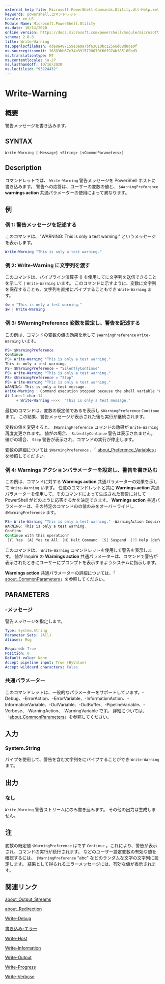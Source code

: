 ```yaml
---
external help file: Microsoft.PowerShell.Commands.Utility.dll-Help.xml
keywords: powershell,コマンドレット
Locale: en-US
Module Name: Microsoft.PowerShell.Utility
ms.date: 10/14/2020
online version: https://docs.microsoft.com/powershell/module/microsoft.powershell.utility/write-warning?view=powershell-7&WT.mc_id=ps-gethelp
schema: 2.0.0
title: Write-Warning
ms.openlocfilehash: dde8e497159e3e9a7bf63010bc12566d68d8de0f
ms.sourcegitcommit: 16883bb67e34b3915798070f60f974bf85160bd3
ms.translationtype: MT
ms.contentlocale: ja-JP
ms.lasthandoff: 10/16/2020
ms.locfileid: "93224432"
---
```

# Write-Warning

## 概要
警告メッセージを書き込みます。

## SYNTAX

```
Write-Warning [-Message] <String> [<CommonParameters>]
```

## Description

コマンドレットでは、 `Write-Warning` 警告メッセージを PowerShell ホストに書き込みます。 警告への応答は、ユーザーの変数の値と、 `$WarningPreference` **warnings action** 共通パラメーターの使用によって異なります。

## 例

### 例 1: 警告メッセージを記述する

このコマンドは、"WARNING: This is only a test warning." というメッセージを表示します。

```powershell
Write-Warning "This is only a test warning."
```

### 例 2: Write-Warning に文字列を渡す

このコマンドは、パイプライン演算子 () を使用してに文字列を送信できることを示して `|` `Write-Warning` います。
このコマンドに示すように、変数に文字列を保存することも、文字列を直接にパイプすることもでき `Write-Warning` ます。

```powershell
$w = "This is only a test warning."
$w | Write-Warning
```

### 例 3: $WarningPreference 変数を設定し、警告を記述する

この例は、コマンドの変数の値の効果を示して `$WarningPreference` `Write-Warning` います。

```powershell
PS> $WarningPreference
Continue
PS> Write-Warning "This is only a test warning."
This is only a test warning.
PS> $WarningPreference = "SilentlyContinue"
PS> Write-Warning "This is only a test warning."
PS> $WarningPreference = "Stop"
PS> Write-Warning "This is only a test warning."
WARNING: This is only a test message.
Write-Warning : Command execution stopped because the shell variable "WarningPreference" is set to Stop.
At line:1 char:14
     + Write-Warning <<<<  "This is only a test message."
```

最初のコマンドは、変数の既定値であるを表示し `$WarningPreference` `Continue` ます。 この結果、警告メッセージが表示された後も実行が継続されます。

変数の値を変更すると、 `$WarningPreference` コマンドの効果が `Write-Warning` 再度変更されます。 値がの場合、 `SilentlyContinue` 警告は表示されません。 値がの場合、 `Stop` 警告が表示され、コマンドの実行が停止します。

変数の詳細については `$WarningPreference` 、「 [about_Preference_Variables](../Microsoft.Powershell.Core/About/about_Preference_Variables.md)」を参照してください。

### 例 4: Warnings アクションパラメーターを設定し、警告を書き込む

この例は、コマンドに対する **Warnings action** 共通パラメーターの効果を示して `Write-Warning` います。 任意のコマンドレットと共に **Warnings action** 共通パラメーターを使用して、そのコマンドによって生成された警告に対して PowerShell がどのように応答するかを決定できます。 **Warnings action** 共通パラメーターは、その特定のコマンドのの値のみをオーバーライドし `$WarningPreference` ます。

```powershell
PS> Write-Warning "This is only a test warning." -WarningAction Inquire
WARNING: This is only a test warning.
Confirm
Continue with this operation?
 [Y] Yes  [A] Yes to All  [H] Halt Command  [S] Suspend  [?] Help (default is "Y"):
```

このコマンドは、 `Write-Warning` コマンドレットを使用して警告を表示します。 値が Inquire の **Warnings action** 共通パラメーターは、コマンドで警告が表示されたときにユーザーにプロンプトを表示するようシステムに指示します。

**Warnings action** 共通パラメーターの詳細については、「 [about_CommonParameters](../Microsoft.Powershell.Core/About/about_CommonParameters.md)」を参照してください。

## PARAMETERS

### -メッセージ
警告メッセージを指定します。

```yaml
Type: System.String
Parameter Sets: (All)
Aliases: Msg

Required: True
Position: 0
Default value: None
Accept pipeline input: True (ByValue)
Accept wildcard characters: False
```

### 共通パラメーター

このコマンドレットは、一般的なパラメーターをサポートしています。-Debug、-ErrorAction、-ErrorVariable、-InformationAction、-InformationVariable、-OutVariable、-OutBuffer、-PipelineVariable、-Verbose、-WarningAction、-WarningVariable です。 詳細については、「[about_CommonParameters](https://go.microsoft.com/fwlink/?LinkID=113216)」を参照してください。

## 入力

### System.String

パイプを使用して、警告を含む文字列をにパイプすることができ `Write-Warning` ます。

## 出力

### なし

`Write-Warning` 警告ストリームにのみ書き込みます。 その他の出力は生成しません。

## 注

変数の既定値 `$WarningPreference` はです `Continue` 。これにより、警告が表示され、コマンドの実行が続行されます。 などのユーザー設定変数の有効な値を確認するには、 `$WarningPreference` "abc" などのランダムな文字の文字列に設定します。 結果として得られるエラーメッセージには、有効な値が表示されます。

## 関連リンク

[about_Output_Streams](../Microsoft.PowerShell.Core/About/about_Output_Streams.md)

[about_Redirection](../Microsoft.PowerShell.Core/About/about_Redirection.md)

[Write-Debug](Write-Debug.md)

[書き込み-エラー](Write-Error.md)

[Write-Host](Write-Host.md)

[Write-Information](Write-Information.md)

[Write-Output](Write-Output.md)

[Write-Progress](Write-Progress.md)

[Write-Verbose](Write-Verbose.md)
